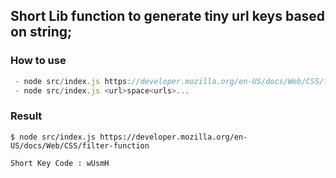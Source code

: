 ## Short Lib function to generate tiny url keys based on string;

### How to use
```javascript
 - node src/index.js https://developer.mozilla.org/en-US/docs/Web/CSS/filter-function
 - node src/index.js <url>space<urls>...
```

### Result
```
$ node src/index.js https://developer.mozilla.org/en-US/docs/Web/CSS/filter-function

Short Key Code : wUsmH

```